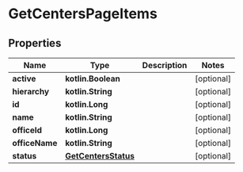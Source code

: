 
# GetCentersPageItems

## Properties
| Name | Type | Description | Notes |
| ------------ | ------------- | ------------- | ------------- |
| **active** | **kotlin.Boolean** |  |  [optional] |
| **hierarchy** | **kotlin.String** |  |  [optional] |
| **id** | **kotlin.Long** |  |  [optional] |
| **name** | **kotlin.String** |  |  [optional] |
| **officeId** | **kotlin.Long** |  |  [optional] |
| **officeName** | **kotlin.String** |  |  [optional] |
| **status** | [**GetCentersStatus**](GetCentersStatus.md) |  |  [optional] |



